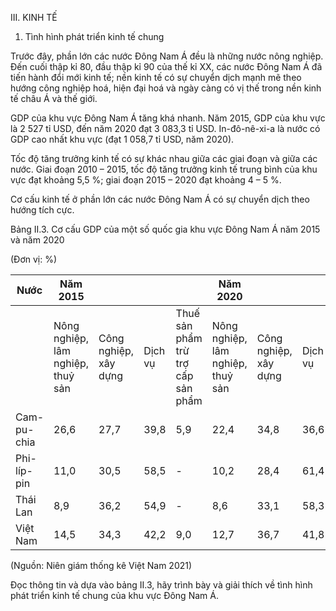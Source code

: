 III. KINH TẾ

1. Tình hình phát triển kinh tế chung

Trước đây, phần lớn các nước Đông Nam Á đều là những nước nông nghiệp. Đến cuối thập kỉ 80, đầu thập kỉ 90 của thế kỉ XX, các nước Đông Nam Á đã tiến hành đổi mới kinh tế; nền kinh tế có sự chuyển dịch mạnh mẽ theo hướng công nghiệp hoá, hiện đại hoá và ngày càng có vị thế trong nền kinh tế châu Á và thế giới.

GDP của khu vực Đông Nam Á tăng khá nhanh. Năm 2015, GDP của khu vực là 2 527 tỉ USD, đến năm 2020 đạt 3 083,3 tỉ USD. In-đô-nê-xi-a là nước có GDP cao nhất khu vực (đạt 1 058,7 tỉ USD, năm 2020).

Tốc độ tăng trưởng kinh tế có sự khác nhau giữa các giai đoạn và giữa các nước. Giai đoạn 2010 – 2015, tốc độ tăng trưởng kinh tế trung bình của khu vực đạt khoảng 5,5 %; giai đoạn 2015 – 2020 đạt khoảng 4 – 5 %.

Cơ cấu kinh tế ở phần lớn các nước Đông Nam Á có sự chuyển dịch theo hướng tích cực.

Bảng II.3. Cơ cấu GDP của một số quốc gia khu vực Đông Nam Á năm 2015 và năm 2020

(Đơn vị: %)

| Nước | Năm 2015 | | | | Năm 2020 | | | |
|---|---|---|---|---|---|---|---|---|
| | Nông nghiệp, lâm nghiệp, thuỷ sản | Công nghiệp, xây dựng | Dịch vụ | Thuế sản phẩm trừ trợ cấp sản phẩm | Nông nghiệp, lâm nghiệp, thuỷ sản | Công nghiệp, xây dựng | Dịch vụ | Thuế sản phẩm trừ trợ cấp sản phẩm |
| Cam-pu-chia | 26,6 | 27,7 | 39,8 | 5,9 | 22,4 | 34,8 | 36,6 | 6,2 |
| Phi-líp-pin | 11,0 | 30,5 | 58,5 | - | 10,2 | 28,4 | 61,4 | - |
| Thái Lan | 8,9 | 36,2 | 54,9 | - | 8,6 | 33,1 | 58,3 | - |
| Việt Nam | 14,5 | 34,3 | 42,2 | 9,0 | 12,7 | 36,7 | 41,8 | 8,8 |

(Nguồn: Niên giám thống kê Việt Nam 2021)

Đọc thông tin và dựa vào bảng II.3, hãy trình bày và giải thích về tình hình phát triển kinh tế chung của khu vực Đông Nam Á.